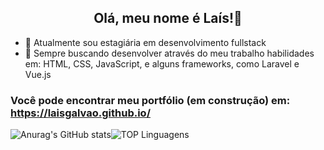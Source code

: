## <center> Olá, meu nome é Laís!👋 </center>

- 🔭 Atualmente sou estagiária em desenvolvimento fullstack 
- 🌱 Sempre buscando desenvolver através do meu trabalho habilidades em: HTML, CSS, JavaScript, e alguns frameworks, como Laravel e Vue.js 

  
### Você pode encontrar meu portfólio (em construção) em: https://laisgalvao.github.io/ 

![Anurag's GitHub stats](https://github-readme-stats.vercel.app/api?username=LaisGalvao&show_icons=true&theme=synthwave)![TOP Linguagens](https://github-readme-stats.vercel.app/api/top-langs/?username=LaisGalvao&layout=compact&theme=synthwave)  

